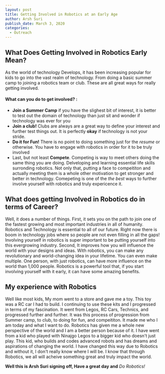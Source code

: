 ```yaml
---
layout: post
title: Getting Involved in Robotics at an Early Age
author: Arsh Suri
publish_date: March 3, 2020
categories: 
  - Outreach
---
```


## What Does Getting Involved in Robotics Early Mean?

As the world of technology Develops, it has been increasing popular for kids to go into the vast realm of technology. From doing a basic summer camp to joining a robotics team or club. These are all great ways for really getting involved. 

#### What can you do to get involved? :

* **Join a Summer Camp** if you have the slighest bit of interest, it is better to test out the domain of technology than just sit and wonder if technology was ever for you
* **Join a club!** Clubs are always are a great way to define your interest and further test things out. It is perfectly **okay** if technology is not your stride. 
* **Do it for Fun!** There is no point to doing something just for the *resume* or otherwise. You have to engage with robotics in order for it to be truly involved
* Last, but not least **Compete**. Competing is way to meet others doing the same thing you are doing. Delveloping and learning essential life skills surronding robotics. Not only that, putting a face to compeititon and actually meeting them is a whole other motivation to get stronger and better in technology. Comepeting is one of the *the best* ways to further involve yourself with robotics and truly expericence it.

## What does getting Involved in Robotics do in terms of Career? 

Well, it does a number of things. First, it sets you on the path to join one of the fastest growing and most important industries in all of humanity. Robotics and Technology is essential to all of our future. Right now there is boom in technology jobs where so people are not even filling in all the gaps! Involving yourself in robotics is super important to be putting yourself into this evergrowing industry. Second, It improves how you will influence the world with your designs and ideas. With robotics, you can make any revolutionary and world-changing idea in your lifetime. You can even make multiple. One person, with just robotics, can have more influence on the world than 1,000 people. Robotics is a powerful tool that, if you start involving yourself with it early, it can have some amazing benefits. 

## My experience with Robotics

Well like most kids, My mom went to a store and gave me a toy. This toy was a RC car I had to build. I continuing to use these kits and I progressed in terms of my fascination. It went from Legos, RC Cars, Technics, and progressed further and further. It was this process of progression from Summer camp, to club, to doing for fun, and compeititon. It made me who I am today and what I want to do. Robotics has given me a whole new perspective of the world and I am a better person because of it. I have went from a kid who played with Ninajgo Legos to a bigger kid who doesn't just play. This kid, who builds and codes advanced robots and has dreams and aspirations of changing the world. I have changed this way due to Robotics and without it, I don't really know where I will be. I know that through Robotics, we all will acheive something great and truly impact the world.

**Well this is Arsh Suri signing off, Have a great day and** *Do Robotics!*